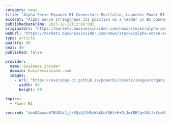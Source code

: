 ```yaml
---
category: news
title: "Alpha Serve Expands BI Connectors Portfolio, Launches Power BI Connector for QuickBooks"
excerpt: "Alpha Serve strengthens its position as a leader in BI Connectors with its latest integration for QuickBooksMiami, Florida--(Newsfile Corp. -"
publishedDateTime: 2023-12-12T13:08:00Z
originalUrl: "https://markets.businessinsider.com/news/stocks/alpha-serve-expands-bi-connectors-portfolio-launches-power-bi-connector-for-quickbooks-1032892762"
webUrl: "https://markets.businessinsider.com/news/stocks/alpha-serve-expands-bi-connectors-portfolio-launches-power-bi-connector-for-quickbooks-1032892762"
type: article
quality: 49
heat: 49
published: false

provider:
  name: Business Insider
  domain: businessinsider.com
  images:
    - url: "https://everyday-cc.github.io/powerbi/assets/images/organizations/businessinsider.com-50x50.jpg"
      width: 50
      height: 50

topics:
  - Power BI

secured: "dvmDAwoasH78UDXi1j//KQzb2fH5sWckOoYQHt+H+OjJmYBECq+XAtfxVcxNIYiyQ1MGLpa2KSuwzWOuMFNE2qLU8wVXJSaJokg7hexY4J71vaoR4ey6EWao74x0bDWpIBwzgxT/OQix0DuKMlnlODjJW8+UFtZ2ClEu3f5YBn9jYII5Nslm3lurWCrh/CmU4Uz0RtSC77RTXeiea8DSYRAvTbuY4Mq2YyuANp/hXgX4kdqpz6lFcKxuJsWYEBlirsFyms59uBelv5wZx7kqmTQP3nEzbMTtKHrC2vmxvn3/m/P3i7nZiHGbiuDwTZNZ46PPfuyCW3fuEH2yqomG3PWzqgB2g1ansUwXJSP7WHg=;TfhfrwsFG3/fr7JpRwhtOw=="
---
```


